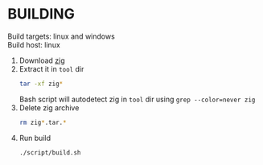 # BUILDING
Build targets: linux and windows <br>
Build host: linux

1. Download [zig](https://ziglang.org/download/)
2. Extract it in `tool` dir
    ```sh
    tar -xf zig*
    ```
    Bash script will autodetect zig in `tool` dir using `grep --color=never zig`
3. Delete zig archive
    ```sh
    rm zig*.tar.*
    ```
4. Run build
    ```sh
    ./script/build.sh
    ```

